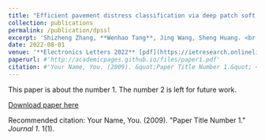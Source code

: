 ```yaml
---
title: "Efficient pavement distress classification via deep patch soft selective learning and knowledge distillation"
collection: publications
permalink: /publication/dpssl
excerpt: 'Shizheng Zhang, **Wenhao Tang**, Jing Wang, Sheng Huang. <br />Shizheng Zhang and **Wenhao Tang** contributed equally to this work.'
date: 2022-08-01
venue: '**Electronics Letters 2022** [pdf](https://ietresearch.onlinelibrary.wiley.com/doi/epdf/10.1049/ell2.12570) [code](https://github.com/DearCaat/Pavement-Distress-Classification)'
paperurl: #'http://academicpages.github.io/files/paper1.pdf'
citation: #'Your Name, You. (2009). &quot;Paper Title Number 1.&quot; <i>Journal 1</i>. 1(1).'
---
```

This paper is about the number 1. The number 2 is left for future work.

[Download paper here](http://academicpages.github.io/files/paper1.pdf)

Recommended citation: Your Name, You. (2009). "Paper Title Number 1." <i>Journal 1</i>. 1(1).